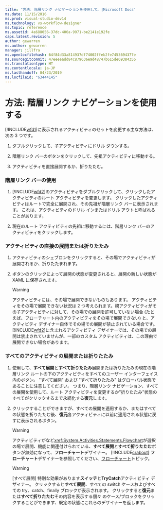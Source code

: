 ```yaml
---
title: '方法: 階層リンク ナビゲーションを使用して、|Microsoft Docs'
ms.date: 11/15/2016
ms.prod: visual-studio-dev14
ms.technology: vs-workflow-designer
ms.topic: reference
ms.assetid: 4a688056-37dc-406a-9071-be2141e192fe
caps.latest.revision: 5
author: gewarren
ms.author: gewarren
manager: jillfra
ms.openlocfilehash: 64f84d33a814937df74002ffeb2fe7453694377e
ms.sourcegitcommit: 47eeeeadd84c879636e9d48747b615de69384356
ms.translationtype: HT
ms.contentlocale: ja-JP
ms.lasthandoff: 04/23/2019
ms.locfileid: "63444145"
---
```

# <a name="how-to-use-breadcrumb-navigation"></a>方法: 階層リンク ナビゲーションを使用する
[!INCLUDE[wfd1](../includes/wfd1-md.md)]に表示されるアクティビティのセットを変更する主な方法は、次の 3 つです。  
  
1. ダブルクリックして、子アクティビティにドリル ダウンする。  
  
2. 階層リンク バーのボタンをクリックして、先祖アクティビティに移動する。  
  
3. アクティビティを直接展開するか、折りたたむ。  
  
### <a name="using-breadcrumb-navigation"></a>階層リンク バーの使用  
  
1. [!INCLUDE[wfd2](../includes/wfd2-md.md)]のアクティビティをダブルクリックして、クリックしたアクティビティのルート アクティビティを変更します。 クリックしたアクティビティはルートで完全に展開され、その先祖が階層リンク バーに表示されます。 これは、アクティビティのドリル インまたはドリル アウトと呼ばれることがあります。  
  
2. 現在のルート アクティビティの先祖に移動するには、階層リンク バーのアクティビティをクリックします。  
  
### <a name="expanding-or-collapsing-an-activity-in-place"></a>アクティビティの直接の展開または折りたたみ  
  
1. アクティビティのシェブロンをクリックすると、その場でアクティビティが展開されるか、折りたたまれます。  
  
2. ボタンのクリックによって展開の状態が変更されると、展開の新しい状態が XAML に保存されます。  
  
    > [!WARNING]
    > アクティビティには、その場で展開できないものもあります。 アクティビティをその場で展開できない状況は 2 つ考えられます。親アクティビティがその子アクティビティに対して、その場での展開を許可していない場合 (たとえば、フローチャート内のアクティビティをその場で展開できない) と、アクティビティ デザイナー自体でその場での展開が禁止されている場合です。 [!INCLUDE[wfd2](../includes/wfd2-md.md)]に含まれるアクティビティ デザイナーでは、その場での展開は禁止されていませんが、一部のカスタム アクティビティは、この理由で展開できない場合があります。  
  
### <a name="expanding-all-or-collapsing-all-activities"></a>すべてのアクティビティの展開または折りたたみ  
  
1. 使用して、**すべて展開**と**すべて折りたたみ**展開または折りたたみの現在の階層リンク ルートの下のアクティビティをすべてのユーザー インターフェイス内のボタン。 "すべて展開" および "すべて折りたたみ" はグローバル状態であることに注意してください。 つまり、階層リンク ナビゲーション、すべての展開を使用して、ルート アクティビティを変更するか"折りたたみ"状態のすべてがクリックするまで永続化する**復元**します。  
  
2. クリックすることができますが、すべての展開を適用するか、またはすべての状態を折りたたむ後、**復元**各アクティビティに以前に適用される状態に戻すに表示されるボタン。  
  
    > [!WARNING]
    > アクティビティがなど<xref:System.Activities.Statements.Flowchart>が選択の場で展開、機能に関連付けられている、**すべて展開**と**すべて折りたたむ**ボタンが無効になって、**フローチャート**デザイナー。 [!INCLUDE[crabout](../includes/crabout-md.md)] **フローチャート**デザイナーを参照してください、[フローチャート](../workflow-designer/flowchart-activity-designer.md)トピック。  
  
    > [!WARNING]
    > [すべて展開] 特別な効果があります**スイッチ**と**TryCatch**アクティビティ デザイナー。 クリックすると**すべて展開**、すべての switch ケースおよびすべての try、catch、finally ブロックが表示されます。 クリックすると**復元**または**すべて折りたたむ**その内容を表示する個々 のケース/ブロックをクリックすることができます、既定の状態にこれらのデザイナーを返します。